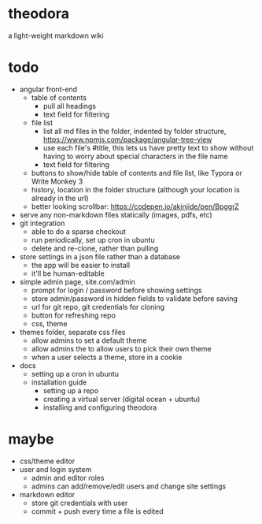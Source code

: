 # theodora
a light-weight markdown wiki


# todo
- angular front-end
  - table of contents
    - pull all headings
    - text field for filtering
  - file list
    - list all md files in the folder, indented by folder structure, https://www.npmjs.com/package/angular-tree-view
    - use each file's #title, this lets us have pretty text to show without having to worry about special characters in the file name
    - text field for filtering
  - buttons to show/hide table of contents and file list, like Typora or Write Monkey 3
  - history, location in the folder structure (although your location is already in the url)
  - better looking scrollbar: https://codepen.io/akinjide/pen/BpggrZ
- serve any non-markdown files statically (images, pdfs, etc)
- git integration
  - able to do a sparse checkout
  - run periodically, set up cron in ubuntu
  - delete and re-clone, rather than pulling
- store settings in a json file rather than a database
  - the app will be easier to install
  - it'll be human-editable
- simple admin page, site.com/admin
  - prompt for login / password before showing settings
  - store admin/password in hidden fields to validate before saving
  - url for git repo, git credentials for cloning
  - button for refreshing repo
  - css, theme
- themes folder, separate css files
  - allow admins to set a default theme
  - allow admins the to allow users to pick their own theme
  - when a user selects a theme, store in a cookie
- docs
  - setting up a cron in ubuntu
  - installation guide
    - setting up a repo
    - creating a virtual server (digital ocean + ubuntu)
    - installing and configuring theodora

# maybe
- css/theme editor
- user and login system
  - admin and editor roles
  - admins can add/remove/edit users and change site settings
- markdown editor
  - store git credentials with user
  - commit + push every time a file is edited
